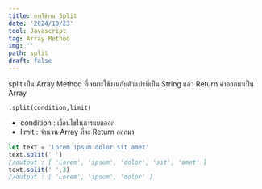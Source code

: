 ```yaml
---
title: การใช้งาน Split
date: '2024/10/23'
tool: Javascript
tag: Array Method
img: ''
path: split
draft: false
---
```


split เป็น Array Method ที่เหมาะใช้งานกับตัวแปรที่เป็น String แล้ว Return ค่าออกมาเป็น Array

`.split(condition,limit)`
- condition : เงื่อนไขในการแยกออก
- limit : จำนวน Array ที่จะ Return ออกมา

```js
let text = 'Lorem ipsum dolor sit amet'
text.split(' ')
//output : [ 'Lorem', 'ipsum', 'dolor', 'sit', 'amet' ]
text.split(' ',3)
//output : [ 'Lorem', 'ipsum', 'dolor' ]
```
